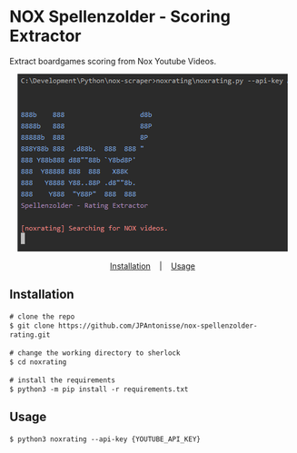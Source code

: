 <p align="center">
  <h1>NOX Spellenzolder - Scoring Extractor</h1>
  <span>Extract boardgames scoring from Nox Youtube Videos.</span>
</p>


<p align="center">
<img src="./images/preview.png"/>
</p>

<p align="center">
  <a href="#installation">Installation</a>
  &nbsp;&nbsp;&nbsp;|&nbsp;&nbsp;&nbsp;
  <a href="#usage">Usage</a>
</p>

## Installation

```console
# clone the repo
$ git clone https://github.com/JPAntonisse/nox-spellenzolder-rating.git

# change the working directory to sherlock
$ cd noxrating

# install the requirements
$ python3 -m pip install -r requirements.txt
```

## Usage

```console
$ python3 noxrating --api-key {YOUTUBE_API_KEY}
```
